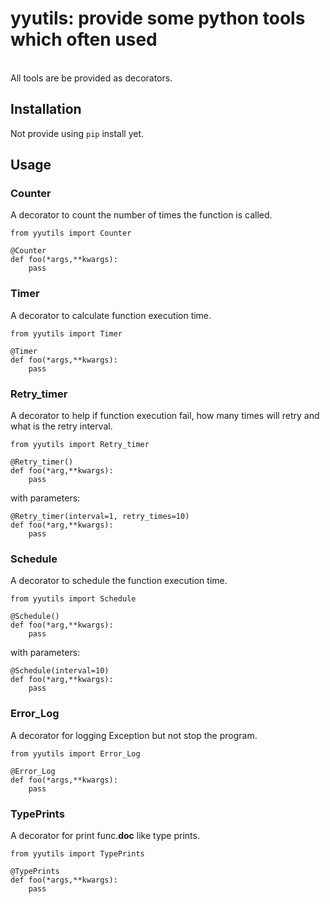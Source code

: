 # yyutils: provide some python tools which often used
<br>
All tools are be provided as decorators.

## Installation

Not provide using `pip` install yet.

## Usage

### Counter

A decorator to count the number of times the function is called.

```
from yyutils import Counter

@Counter
def foo(*args,**kwargs):
    pass
```

### Timer

A decorator to calculate function execution time.

```
from yyutils import Timer

@Timer
def foo(*args,**kwargs):
    pass
```

### Retry_timer

A decorator to help if function execution fail, how many times will retry and what is the retry interval.

```
from yyutils import Retry_timer

@Retry_timer()
def foo(*arg,**kwargs):
    pass
```

with parameters:
```
@Retry_timer(interval=1, retry_times=10)
def foo(*arg,**kwargs):
    pass
```

### Schedule

A decorator to schedule the function execution time.

```
from yyutils import Schedule

@Schedule()
def foo(*arg,**kwargs):
    pass
```

with parameters:
```
@Schedule(interval=10)
def foo(*arg,**kwargs):
    pass
```

### Error_Log

A decorator for logging Exception but not stop the program.

```
from yyutils import Error_Log

@Error_Log
def foo(*args,**kwargs):
    pass
```

### TypePrints

A decorator for print func.__doc__ like type prints.

```
from yyutils import TypePrints

@TypePrints
def foo(*args,**kwargs):
    pass
```
